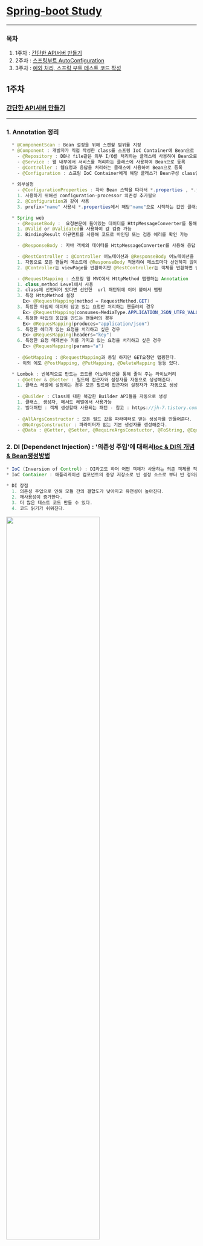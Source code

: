  # [Spring-boot Study](https://github.com/sieunkr/spring-study-group)
---

### 목차
1. 1주차 : [간단한 API서버 만들기](https://github.com/hwangyoungjin/SpringGroupStudy#1주차)
2. 2주차 : [스프링부트 AutoConfiguration](https://github.com/hwangyoungjin/SpringGroupStudy#2주차)
3. 3주차 : [예외 처리, 스프링 부트 테스트 코드 작성](https://github.com/hwangyoungjin/SpringGroupStudy#3주차)

## 1주차
### [간단한 API서버 만들기](https://brunch.co.kr/@springboot/531)
---
### 1. Annotation 정리 
```java
  * @ComponentScan : Bean 설정을 위해 스캔할 범위를 지정
  * @Component : 개발자가 직접 작성한 class를 스프링 IoC Container에 Bean으로 등록하기 위한 어노테이션 
    - @Repository : DB나 file같은 외부 I/O를 처리하는 클래스에 사용하여 Bean으로 등록
    - @Service : 웹 내부에서 서비스를 처리하는 클래스에 사용하여 Bean으로 등록
    - @Controller : 웹요청과 응답을 처리하는 클래스에 사용하여 Bean으로 등록
    - @Configuration : 스프링 IoC Container에게 해당 클래스가 Bean구성 class임을 알려주는 어노테이션
        
  * 외부설정
    - @ConfigurationProperties : 자바 Bean 스펙을 따라서 *.properties , *.yml 파일에 있는 값을 해당 어노테이션 붙은 클래스에 Getter, Setter를 이용하여 필드값의 바인딩 해준다.
	1. 사용하기 위해선 configuration-processor 의존성 추가필요
	2. @Configuration과 같이 사용
	3. prefix="name" 사용시 *.properties에서 해당"name"으로 시작하는 값만 클래스 field에 바인딩 된다.

  * Spring web
    - @RequsetBody :  요청본문에 들어있는 데이터를 HttpMessageConverter를 통해 자바 객체로 받아올 때 사용
	1. @Valid or @Validated를 사용하여 값 검증 가능
	2. BindingResult 아규먼트를 사용해 코드로 바인딩 또는 검증 에러를 확인 가능

    - @ResponseBody : 자바 객체의 데이터를 HttpMessageConverter를 사용해 응답 본문 메시지로 변환하여 보낼 때 사용

    - @RestController : @Controller 어노테이션과 @ResponseBody 어노테이션을 합쳐놓은 어노테이션 
	1. 자동으로 모든 핸들러 메소드에 @ResponseBody 적용하여 메소드마다 선언하지 않아도 된다.
	2. @Controller는 viewPage를 반환하지만 @RestController는 객체를 반환하면 변환되어 바로 응답으로

    - @RequestMapping : 스프링 웹 MVC에서 HttpMethod 맵핑하는 Annotation
	1. class,method Level에서 사용
	2. class에 선언되어 있다면 선언한  url 패턴뒤에 이어 붙여서 맵핑
	3. 특정 HttpMethod 설정
	  Ex> @RequestMapping(method = RequestMethod.GET)
	3. 특정한 타입의 데이터 담고 있는 요청만 처리하는 핸들러의 경우
	  Ex> @RequestMapping(consumes=MediaType.APPLICATION_JSON_UTF8_VALUE)
	4. 특정한 타입의 응답을 만드는 핸들러의 경우
	  Ex> @RequesMapping(produces="application/json")
	5. 특정한 헤더가 있는 요청을 처리하고 싶은 경우
	  Ex> @RequesMapping(headers="key")
	6. 특정한 요청 매개변수 키를 가지고 있는 요청을 처리하고 싶은 경우
	  Ex> @RequesMapping(params="a")
	 
    - @GetMapping : @RequestMapping과 동일 하지만 GET요청만 맵핑한다.
	- 이외 에도 @PostMapping, @PutMapping, @DeleteMapping 등등 있다.

  * Lombok : 반복적으로 만드는 코드를 어노테이션을 통해 줄여 주는 라이브러리
    - @Getter & @Setter : 필드에 접근자와 설정자를 자동으로 생성해준다.
	1. 클래스 레벨에 설정하는 경우 모든 필드에 접근자와 설정자가 자동으로 생성
 
    - @Builder : Class에 대한 복잡한 Builder API들을 자동으로 생성
	1. 클래스, 생성자, 메서드 레벨에서 사용가능
	2. 빌더패턴 : 객체 생성할때 사용되는 패턴 - 참고 : https://jh-7.tistory.com/3
 
    - @AllArgsConstructor : 모든 필드 값을 파라미터로 받는 생성자를 만들어준다.
    - @NoArgsConstructor : 파라미터가 없는 기본 생성자를 생성해준다.
    - @Data : @Getter, @Setter, @RequireArgsConstuctor, @ToString, @EqualsAndHashCode를 한꺼번에 설정해준다.
```
### 2. DI (Dependenct Injection) : '의존성 주입'에 대해서[Ioc & DI의 개념 & Bean생성방법](https://brunch.co.kr/@springboot/532)
```java 
* IoC (Inversion of Control) : DI라고도 하며 어떤 객체가 사용하는 의존 객체를 직접 만들어 사용하는게 아니라 주입 받아 사용하는 방법을 말한다.
* IoC Container : 애플리케이션 컴포넌트의 중앙 저장소로 빈 설정 소스로 부터 빈 정의를 읽어들이고, 빈을 구성하고 제공한다.
	
* DI 장점
  1. 의존성 주입으로 인해 모듈 간의 결합도가 낮아지고 유연성이 높아진다.
  2. 재사용성이 증가한다.
  3. 더 많은 테스트 코드 만들 수 있다.
  4. 코드 읽기가 쉬워진다.
```
<img src="https://user-images.githubusercontent.com/60174144/104797462-8ab10280-5801-11eb-90a0-8ff3a5988eec.png" width="70%" height="70%">

```java
* 질문사항
1. ResponseMovie없이 Movie객체로 응답 받을 수 는 없는건지?
2. 아래 Logic이 맞는지
```
```java
* 환경
- 2.3.7 RELEASE
- Lombok의존성 추가 
- gradle
```

1. ### **[네이버 오픈 API 활용하기](https://developers.naver.com/docs/common/openapiguide/apilist.md#%EA%B2%80%EC%83%89)**
	- 사용 api : **검색**
	- #### **API 서버의 시스템 구성도**
	- <img src="https://user-images.githubusercontent.com/60174144/104416698-927d6680-55b7-11eb-870b-7d8be4e94696.png" width="70%" height="70%">


2. ### **API 서버 구축하기**
	```java
	[ directory 구조 ]
	* config
	  - HttpClientConfig
	  - NaverProperies
	* model
	  - Movie
	  - MovieGroup
	  - ReponseMovie
	     - Item
	* Service
	  - MovieService
	* repository
	  - MovieRepository
	* repositoryImpl
	  - MovieRepositoryImpl
	* controller
	  - SearchController
	``` 

	1. #### **restTemplate 사용**
		- RestClicent 사용하기 위해 의존성 추가
		```java
		implementation 'org.apache.httpcomponents:httpclient:4.5'
		```
		- RestTemplate @Bean 설정
		```java
		@Configuration
		public class HttpClientConfig {
		    @Bean
		    public RestTemplate restTemplate(){
		        HttpComponentsClientHttpRequestFactory factory = new HttpComponentsClientHttpRequestFactory();
		        HttpClient httpClient = HttpClientBuilder.create()
		                .setMaxConnTotal(50)
		                .setMaxConnPerRoute(10)
		                .build();
		
		        factory.setHttpClient(httpClient);
		        factory.setConnectTimeout(3000);
		        factory.setReadTimeout(5000);
		        return new RestTemplate(factory);
		    }
		}
		```

	2. #### **Active Profiles**
		- Naver OpenAPI를 호출하기 위해 필요한 정보
		- resource 안 application-sercre.properties에 추가 (**git.ignore**)
	3. #### **Config 설정**
		- naver api를 사용하기 위하여 prefix를 naver.openapi로 설정
		```java
		@Getter
		@Setter
		@Configuration
		@ConfigurationProperties(prefix = "naver.openapi") 
		//*.properties에서 앞에 naver.openapi로 시작하는 값만 가져와서 바인딩
		public class NaverProperties {
		    private String movieUrl; //application.properties에 있는 value에 해당
		    private String clientId; //application-secret.properties에 있는 value에 해당
		    private String clientSecret; //application-secret.properties에 있는 value에 해당
		}
		```

	4. #### **영화 검색 서비스 구현하기**
		- 네이버 오픈 api의 결과를 받아 바인딩할 객체 정의
		```java
		@Getter
		@Setter
		@AllArgsConstructor
		@NoArgsConstructor
		public class ResponseMovie {
		    private List<Item> items;
		
		    @Getter
		    @Setter
		    @AllArgsConstructor
		    @NoArgsConstructor			
		    public static class Item{
		        private String title;
		        private String link;
		        private String actor;
		        private String director;
		        private float userRating;
		        //TODO: 필드추가
		    }
		}

		*Lombok Annotation 인텔리제이에서 자동추가 안되는 문제
		-> 직접 import lombok.Annotation; 해줌으로써 해결
		```

		- 직접 사용할 Movie 객체 정의
		```java
		@Builder
		@Getter
		public class Movie implements Serializable {
		    private String title;
		    private String link;
		    private float userRating;
		}
		```

		- MovieRepository 인터페이스 정의
		```java
		@Repository
		public interface MovieRepository {
		    List<Movie> findByQuery(String query);
		}
		```

		- MovieRepository 구현 : MovieRepositoryImpl
		```java

		* never open api를 통해 데이터 가져오는 부분 
		* restTamplate의 경우 map 또는 사용자가 정의한 class 등 다양한 형태로 데이터를 바로 파싱해서 받는다
		* RestTemplate Method :  exchange 
		  - HttpMethod : Any
		  - 설명 : 헤더세팅해서 HttpMethod 요청 보내고 HttpMessageConverter를 통해         
		          인자로 넘긴 Object타입으로 json 데이터 변환해서 ResponseEntitiy로 받는다.
		  - Parameter
		     1. url
		     2. HttpMethod
		     3. HttpEntity (requestEntity)
		     4. Object (Class responseType)

		@Component
		public class MovieRepositoryImpl implements MovieRepository {
		    @Autowired
		    private RestTemplate restTemplate;
		    @Autowired
		    private NaverProperties naverProperties;
		    @Override
		    public List<Movie> findByQuery(String query) {
		        HttpHeaders httpHeaders = new HttpHeaders();
		        httpHeaders.add("X-Naver-Client-Id",naverProperties.getClientId());
		        httpHeaders.add("X-Naver-Client-Secret",naverProperties.getClientSecret());
		
		        String url = naverProperties.getMovieUrl()+"?query=" + query;
		        
		        return restTemplate.exchange(url, HttpMethod.GET, new HttpEntity<>(httpHeaders), ResponseMovie.class)
		                .getBody() // 응답 본문
		                .getItems()
		                .stream()
		                .map(m->Movie.builder() // Movie객체에 담는다.
		                    .title(m.getTitle())
		                    .link(m.getLink())
		                    .userRating(m.getUserRating())
		                    .build())
		                .collect(Collectors.toList());
		    }
		}
		```		

		- MovieService에서 Repository 통해 가져온 데이터 응용
		```java
		@Service
		public class MovieService {
		
		    @Autowired
		    MovieRepository movieRepository;
		
		    public List<Movie> search(final String query){
		        return movieRepository.findByQuery(query);
		    }
		}
		```

		- SearchController 정의
		```java
		@RestController
		@RequestMapping("/api/v1/search")
		public class SearchController {
		    @Autowired
		    private MovieService movieService;
		
		    @GetMapping("/movies")
		    public List<Movie> getMoviesByQuery (@RequestParam(name = "q") String query){
		         return movieService.search(query);
		    }
		}
		```

		- WebBrower에서 JSON 데이터형식 응답 확인
		- <img src="https://user-images.githubusercontent.com/60174144/104403195-5805d080-559b-11eb-8362-0a34f8b7e4b1.png" width="70%" height="70%">

		- 평점순으로 정렬하기 위해 [NAVER 스펙 확인](https://developers.naver.com/docs/search/movie/)
			- 평점 순 정렬기능 제공X

	5. #### **영화 검색 서비스 평점 순 정렬 기능 추가**
		- MovieGroup model 추가 해서 정렬기능 만들기
		```java
		public class MovieGroup {
		    private final List<Movie> list;
		    public MovieGroup(final List<Movie> list){
		        this.list=list;
		    }
		
		    public List<Movie> getList() {
		        return list;
		    }
		
		    public List<Movie> getListOrderRating(){
		        return list.stream().filter(b->!((Float)b.getUserRating()).equals(0.0f))
		                .sorted((a,b)->b.getUserRating() > a.getUserRating() ? 1:-1)
		                .collect(Collectors.toList());
		    }
		}
		```
		- MovieService 수정
		```java
		public List<Movie> search(final String query){
		  MovieGroup movieGroup = new MovieGroup(movieRepository.findByQuery(query));
		  return movieGroup.getListOrderRating();
		}
		```
		- <img src="https://user-images.githubusercontent.com/60174144/104404088-386fa780-559d-11eb-9ba3-220deb1ce049.png" width="70%" height="70%">
	
	6. #### **영화 데이터 전부 가져올 수 있도록 필드 추가**
		- Movie, ResponseMovie의 item의 필드 추가
		```java
		@Builder
		@Getter
		public class Movie implements Serializable {
		    private String title;
		    private String link;
		    private float userRating;
		    private String image;
		    private String pubDate;
		    private String actor;
		    private String director;
		    //titile, link, userRating, image, pubDate, actor, director
		}
		****************
		public class ResponseMovie {
		    private List<Item> items;

		    @Getter
		    @Setter
		    @AllArgsConstructor
		    @NoArgsConstructor
		    public static class Item{
		        //titile, link, userRating, image, pubDate, actor, director
		        private String title;
		        private String link;
		        private float userRating;
		        private String image;
		        private String pubDate;
		        private String actor;
		        private String director;
		        //TODO: 필드추가
		    }
		}
		```
		- <img src="https://user-images.githubusercontent.com/60174144/104413722-2fd59c00-55b2-11eb-9144-857fec57f751.png" width="70%" height="70%">

## 2주차
### [스프링부트 AutoConfiguration](https://brunch.co.kr/@springboot/533)
---
1. ### 스프링 AutoConfiguration                                  
	1. #### 스프링부트 @SpringBootApplication
	```java
	@SpringBootApplication에는 3가지 Annotation이 포함되어 있다.
	  - @EnableAutoConfiguration : 스프링부트의 AutoConfiguration을 사용하겠다는 어노테이션
	  - @SpringBootConfiguration : 스프링부트에서 @Configuration을 대체하는 스프링부트 필수 어노테이션
	  - @ComponentScan : 해당 어노테이션 이하 파일에서 등록할 Bean 스캔

	* 참고 Annotation
	1. @Conditional : 스프링IoC컨테이너에 조건부로 Bean등록하는 역할 가능하다.
	  - @ConditionOnClass(*.class) : classpath에 해당(*)클래스가 존재하면 Bean등록 (즉, 의존성으로 들어와 있다면 해당 로직 수행된다.)
	  - @ConditionOnMissingClass(*.class) : 해당(*)클래스가 없다면 Bean등록
	  - @ConditionOnBean(*.class) : 해당 Bean(*)이 존재하면 Bean으로 등록
	  - @ConditionOnMissingBean(*.class) : 해당(*)Bean이 없다면 Bean등록
	```
	2. #### @EnableAutoConfiguration의 역할
	```java
	스프링부트에서 Bean을 읽을 때 2단계로 읽혀진다
	1단계. @ComponentScan ()
	2단계. @EnableAutoConfiguration
	
	* @EableAutoConfiguration은
	External Library인 org.springframework.boot.autoconfigure.EnableAutoConfiguration 의
	spring.factoriese에 있는 항목(class)들을 Scan 후 Bean으로 등록하여 자동설정
	```
	3. #### 자동설정을 application.properties를 통해 커스터마이징하기
	```java
	1. @EableAutoConfiguration이 등록한 자동설정의 Bean을 사용할때
	2. 대부분의 Bean Class는 등록된 properties(class)를 읽어온다 
	3. properties(class)에는 @ConfigurationProperties를 사용하여 prefix가 정해져있다.
	4. 따라서 application.properties를 활용하여 코드에 큰 수정없이 prefix값으로 커스터마이징 가능  
	```
2. ### 과제
	1. #### 임베디드 톰캣의 쓰레드 풀 사이즈 변경
		```java
		server.tomcat.threads.max=200 // application.properties에서 변경
		```
	2. naver open API를 통해 영화 외 다른 검색서비스 추가

## 3주차
### [예외 처리, 스프링 부트 테스트 코드 작성하기](https://brunch.co.kr/@springboot/538)
---
1.